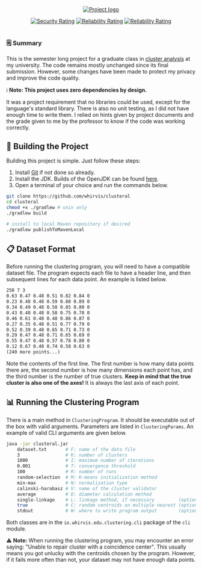 <div style="text-align: center;">
  <a href="https://commons.wikimedia.org/wiki/File:Polarlicht_2_kmeans_16_large.png">
    <img src="https://i.imgur.com/I17fXM9.png" alt="Project logo"
        title="The aurora borealis, after running k-means clustering with k = 16"/></a>
</div>
<p align="center">
  <a href="https://sonarcloud.io/summary/new_code?id=whirvis_clusteral"><img src="https://sonarcloud.io/api/project_badges/measure?project=whirvis_clusteral&metric=security_rating" alt="Security Rating"></a>
  <a href="https://sonarcloud.io/summary/new_code?id=whirvis_clusteral"><img src="https://sonarcloud.io/api/project_badges/measure?project=whirvis_clusteral&metric=reliability_rating" alt="Reliability Rating"></a>
  <a href="https://sonarcloud.io/summary/new_code?id=whirvis_clusteral"><img src="https://sonarcloud.io/api/project_badges/measure?project=whirvis_clusteral&metric=sqale_rating" alt="Reliability Rating"></a>
</p>

#

### 🗒️ Summary
This is the semester long project for a graduate class in
[cluster analysis](https://en.wikipedia.org/wiki/Cluster_analysis) at my
university. The code remains mostly unchanged since its final submission.
However, some changes have been made to protect my privacy and improve the
code quality.

ℹ️ **Note: This project uses zero dependencies by design.**

It was a project requirement that no libraries could be used, except for
the language's standard library. There is also no unit testing, as I did
not have enough time to write them. I relied on hints given by project
documents and the grade given to me by the professor to know if the code
was working correctly.

## 🧮 Building the Project

Building this project is simple. Just follow these steps:

1. Install [Git](https://git-scm.com/) if not done so already. 
2. Install the JDK. Builds of the OpenJDK can be found [here](https://adoptium.net/).
3. Open a terminal of your choice and run the commands below.

```bash
git clone https://github.com/whirvis/clusteral
cd clusteral
chmod +x ./gradlew # unix only
./gradlew build

# install to local Maven repository if desired
./gradlew publishToMavenLocal
```

## 📋 Dataset Format

Before running the clustering program, you will need to have a compatible
dataset file. The program expects each file to have a header line, and then
subsequent lines for each data point. An example is listed below.

```txt
250 7 3
0.63 0.47 0.48 0.51 0.82 0.84 0
0.23 0.48 0.48 0.59 0.88 0.89 0
0.34 0.49 0.48 0.58 0.85 0.80 0
0.43 0.40 0.48 0.58 0.75 0.78 0
0.46 0.61 0.48 0.48 0.86 0.87 0
0.27 0.35 0.48 0.51 0.77 0.79 0
0.52 0.39 0.48 0.65 0.71 0.73 0
0.29 0.47 0.48 0.71 0.65 0.69 0
0.55 0.47 0.48 0.57 0.78 0.80 0
0.12 0.67 0.48 0.74 0.58 0.63 0
(240 more points...)
```

Note the contents of the first line. The first number is how many data
points there are, the second number is how many dimensions each point has,
and the third number is the number of true clusters. **Keep in mind that
the true cluster is also one of the axes!** It is always the last axis of
each point.

## 📊 Running the Clustering Program

There is a main method in `ClusteringProgram`. It should be executable out
of the box with valid arguments. Parameters are listed in `ClusteringParams`.
An example of valid CLI arguments are given below.

```bash
java -jar clusteral.jar                                                    \
    dataset.txt       # F: name of the data file                           \
    3                 # K: number of clusters                              \
    1000              # I: maximum number of iterations                    \
    0.001             # T: convergence threshold                           \
    100               # R: number of runs                                  \
    random-selection  # M: K-means initialization method                   \
    min-max           # N: normalization type                              \
    calinski-harabasz # V: name of the cluster validator                   \
    average           # D: diameter calculation method                     \
    single-linkage    # L: linkage method, if necessary         (optional) \
    true              # C: random centroids on multiple nearest (optional) \
    stdout            # W: where to write program output        (optional)
```

Both classes are in the `io.whirvis.edu.clustering.cli` package of the `cli`
module.

⚠️ **Note:** When running the clustering program, you may encounter an error
saying: "Unable to repair cluster with a coincidence center". This usually
means you got unlucky with the centroids chosen by the program. However, if
it fails more often than not, your dataset may not have enough data points.
